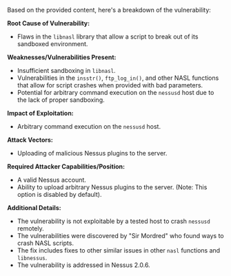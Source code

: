 Based on the provided content, here's a breakdown of the vulnerability:

**Root Cause of Vulnerability:**

- Flaws in the `libnasl` library that allow a script to break out of its sandboxed environment.

**Weaknesses/Vulnerabilities Present:**

- Insufficient sandboxing in `libnasl`.
- Vulnerabilities in the `insstr()`, `ftp_log_in()`, and other NASL functions that allow for script crashes when provided with bad parameters.
- Potential for arbitrary command execution on the `nessusd` host due to the lack of proper sandboxing.

**Impact of Exploitation:**

- Arbitrary command execution on the `nessusd` host.

**Attack Vectors:**

- Uploading of malicious Nessus plugins to the server.

**Required Attacker Capabilities/Position:**

- A valid Nessus account.
- Ability to upload arbitrary Nessus plugins to the server. (Note: This option is disabled by default).

**Additional Details:**

- The vulnerability is not exploitable by a tested host to crash `nessusd` remotely.
- The vulnerabilities were discovered by "Sir Mordred" who found ways to crash NASL scripts.
- The fix includes fixes to other similar issues in other `nasl` functions and `libnessus`.
- The vulnerability is addressed in Nessus 2.0.6.